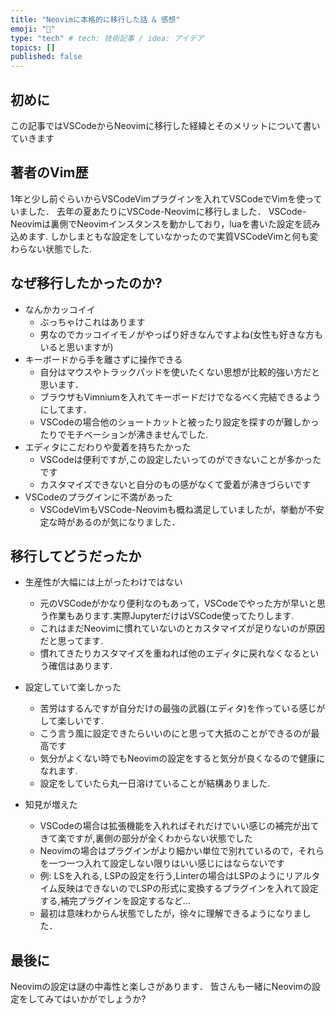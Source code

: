 ```yaml
---
title: "Neovimに本格的に移行した話 & 感想"
emoji: "🎉"
type: "tech" # tech: 技術記事 / idea: アイデア
topics: []
published: false
---
```


## 初めに

この記事ではVSCodeからNeovimに移行した経緯とそのメリットについて書いていきます

## 著者のVim歴

1年と少し前ぐらいからVSCodeVimプラグインを入れてVSCodeでVimを使っていました．
去年の夏あたりにVSCode-Neovimに移行しました．
VSCode-Neovimは裏側でNeovimインスタンスを動かしており，luaを書いた設定を読み込めます.
しかしまともな設定をしていなかったので実質VSCodeVimと何も変わらない状態でした.

## なぜ移行したかったのか?

- なんかカッコイイ
  - ぶっちゃけこれはあります
  - 男なのでカッコイイモノがやっぱり好きなんですよね(女性も好きな方もいると思いますが)
- キーボードから手を離さずに操作できる
  - 自分はマウスやトラックパッドを使いたくない思想が比較的強い方だと思います．
  - ブラウザもVimniumを入れてキーボードだけでなるべく完結できるようにしてます．
  - VSCodeの場合他のショートカットと被ったり設定を探すのが難しかったりでモチベーションが沸きませんでした.
- エディタにこだわりや愛着を持ちたかった
  - VSCodeは便利ですが,この設定したいってのができないことが多かったです
  - カスタマイズできないと自分のもの感がなくて愛着が沸きづらいです
- VSCodeのプラグインに不満があった
  - VSCodeVimもVSCode-Neovimも概ね満足していましたが，挙動が不安定な時があるのが気になりました．

## 移行してどうだったか

- 生産性が大幅には上がったわけではない

  - 元のVSCodeがかなり便利なのもあって，VSCodeでやった方が早いと思う作業もあります.実際JupyterだけはVSCode使ってたりします.
  - これはまだNeovimに慣れていないのとカスタマイズが足りないのが原因だと思ってます.
  - 慣れてきたりカスタマイズを重ねれば他のエディタに戻れなくなるという確信はあります.

- 設定していて楽しかった

  - 苦労はするんですが自分だけの最強の武器(エディタ)を作っている感じがして楽しいです.
  - こう言う風に設定できたらいいのにと思って大抵のことができるのが最高です
  - 気分がよくない時でもNeovimの設定をすると気分が良くなるので健康になれます.
  - 設定をしていたら丸一日溶けていることが結構ありました.

- 知見が増えた
  - VSCodeの場合は拡張機能を入れればそれだけでいい感じの補完が出てきて楽ですが,裏側の部分が全くわからない状態でした
  - Neovimの場合はプラグインがより細かい単位で別れているので，それらを一つ一つ入れて設定しない限りはいい感じにはならないです
  - 例: LSを入れる, LSPの設定を行う,Linterの場合はLSPのようにリアルタイム反映はできないのでLSPの形式に変換するプラグインを入れて設定する,補完プラグインを設定するなど...
  - 最初は意味わからん状態でしたが，徐々に理解できるようになりました．

## 最後に

Neovimの設定は謎の中毒性と楽しさがあります．
皆さんも一緒にNeovimの設定をしてみてはいかがでしょうか?
